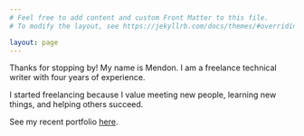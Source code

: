 ```yaml
---
# Feel free to add content and custom Front Matter to this file.
# To modify the layout, see https://jekyllrb.com/docs/themes/#overriding-theme-defaults

layout: page
---
```

Thanks for stopping by! My name is Mendon. I am a freelance technical writer with four years of experience.

I started freelancing because I value meeting new people, learning new things, and helping others succeed.

See my recent portfolio [here](/technicalwriting.markdown.md).
